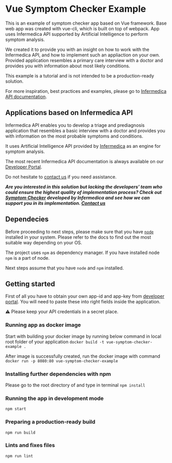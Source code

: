 # Vue Symptom Checker Example
This is an example of symptom checker app based on Vue framework.
Base web app was created with vue-cli, which is built on top of webpack.
App uses Infermedica API supported by Artificial Intelligence to perform symptom analysis.

We created it to provide you with an insight on how to work with the Infermedica API, and how to implement such an appliaction on your own.
Provided application resembles a primary care interview with a doctor and provides you with information about most likely conditions.

This example is a tutorial and is not intended to be a production-ready solution.

For more inspiration, best practices and examples, please go to [Infermedica API documentation](https://developer.infermedica.com/docs/introduction).

## Applications based on Infermedica API

Infermedica API enables you to develop a triage and prediagnosis application that resembles a basic interview with a doctor and provides you with information on the most probable symptoms and conditions.

It uses Artificial Intelligence API provided by [Infermedica](https://infermedica.com) as an engine for symptom analysis.

The most recent Infermedica API documentation is always available on our [Developer Portal](https://developer.infermedica.com/).

Do not hesitate to [contact us](mailto:support@infermedica.com) if you need assistance.

***Are you interested in this solution but lacking the developers' team who could ensure the highest quality of implementation process? Check out [Symptom Checker](https://infermedica.com/product/symptom-checker) developed by Infermedica and see how we can support you in its implementation. [Contact us](https://infermedica.com/contact)***

## Dependecies

Before proceeding to next steps, please make sure that you have [`node`](https://nodejs.org/en/docs/) installed in your system.
Please refer to the docs to find out the most suitable way depending on your OS.

The project uses `npm` as dependency manager. If you have installed node `npm` is a part of node.

Next steps assume that you have `node` and `npm` installed.

## Getting started

First of all you have to obtain your own app-id and app-key from [developer portal](https://developer.infermedica.com/signup).
You will need to paste these into right fields inside the application.

⚠️  Please keep your API credentials in a secret place.

### Running app as docker image

Start with building your docker image by running below command in local root folder of your application
`docker build -t vue-symptom-checker-example .`

After image is successfully created, run the docker image with command
`docker run -p 8080:80 vue-symptom-checker-example`

### Installing further dependencies with npm

Please go to the root directory of and type in terminal
`npm install`

### Running the app in development mode
`npm start`

### Preparing a production-ready build
`npm run build`

### Lints and fixes files
`npm run lint`